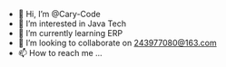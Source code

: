 - 👋 Hi, I’m @Cary-Code
- 👀 I’m interested in Java Tech
- 🌱 I’m currently learning ERP
- 💞️ I’m looking to collaborate on 243977080@163.com
- 📫 How to reach me ...

<!---
Cary-Code/Cary-Code is a ✨ special ✨ repository because its `README.md` (this file) appears on your GitHub profile.
You can click the Preview link to take a look at your changes.
--->
